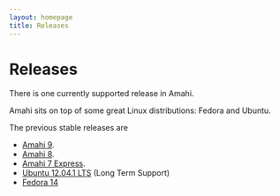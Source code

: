 ```yaml
---
layout: homepage
title: Releases
---
```

# Releases

There is one currently supported release in Amahi.

Amahi sits on top of some great Linux distributions: Fedora and Ubuntu.

The previous stable releases are
 * [Amahi 9](amahi-9.html).
 * [Amahi 8](amahi-8.html).
 * [Amahi 7 Express](amahi-7-express.html).
 * [Ubuntu 12.04.1 LTS](ubuntu-12.html) (Long Term Support)
 * [Fedora 14](fedora-14.html)

